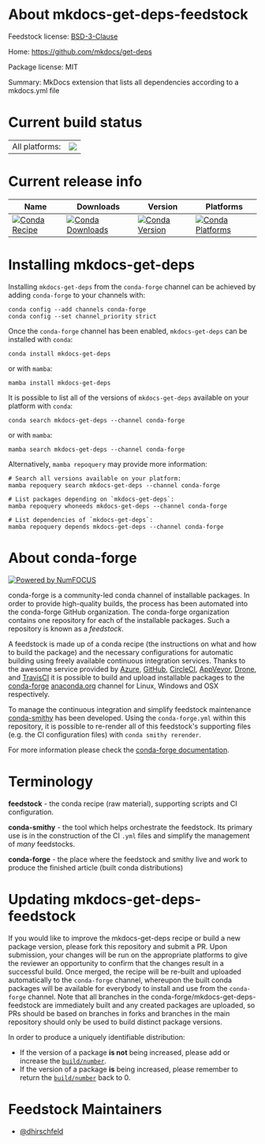 About mkdocs-get-deps-feedstock
===============================

Feedstock license: [BSD-3-Clause](https://github.com/conda-forge/mkdocs-get-deps-feedstock/blob/main/LICENSE.txt)

Home: https://github.com/mkdocs/get-deps

Package license: MIT

Summary: MkDocs extension that lists all dependencies according to a mkdocs.yml file

Current build status
====================


<table><tr><td>All platforms:</td>
    <td>
      <a href="https://dev.azure.com/conda-forge/feedstock-builds/_build/latest?definitionId=22180&branchName=main">
        <img src="https://dev.azure.com/conda-forge/feedstock-builds/_apis/build/status/mkdocs-get-deps-feedstock?branchName=main">
      </a>
    </td>
  </tr>
</table>

Current release info
====================

| Name | Downloads | Version | Platforms |
| --- | --- | --- | --- |
| [![Conda Recipe](https://img.shields.io/badge/recipe-mkdocs--get--deps-green.svg)](https://anaconda.org/conda-forge/mkdocs-get-deps) | [![Conda Downloads](https://img.shields.io/conda/dn/conda-forge/mkdocs-get-deps.svg)](https://anaconda.org/conda-forge/mkdocs-get-deps) | [![Conda Version](https://img.shields.io/conda/vn/conda-forge/mkdocs-get-deps.svg)](https://anaconda.org/conda-forge/mkdocs-get-deps) | [![Conda Platforms](https://img.shields.io/conda/pn/conda-forge/mkdocs-get-deps.svg)](https://anaconda.org/conda-forge/mkdocs-get-deps) |

Installing mkdocs-get-deps
==========================

Installing `mkdocs-get-deps` from the `conda-forge` channel can be achieved by adding `conda-forge` to your channels with:

```
conda config --add channels conda-forge
conda config --set channel_priority strict
```

Once the `conda-forge` channel has been enabled, `mkdocs-get-deps` can be installed with `conda`:

```
conda install mkdocs-get-deps
```

or with `mamba`:

```
mamba install mkdocs-get-deps
```

It is possible to list all of the versions of `mkdocs-get-deps` available on your platform with `conda`:

```
conda search mkdocs-get-deps --channel conda-forge
```

or with `mamba`:

```
mamba search mkdocs-get-deps --channel conda-forge
```

Alternatively, `mamba repoquery` may provide more information:

```
# Search all versions available on your platform:
mamba repoquery search mkdocs-get-deps --channel conda-forge

# List packages depending on `mkdocs-get-deps`:
mamba repoquery whoneeds mkdocs-get-deps --channel conda-forge

# List dependencies of `mkdocs-get-deps`:
mamba repoquery depends mkdocs-get-deps --channel conda-forge
```


About conda-forge
=================

[![Powered by
NumFOCUS](https://img.shields.io/badge/powered%20by-NumFOCUS-orange.svg?style=flat&colorA=E1523D&colorB=007D8A)](https://numfocus.org)

conda-forge is a community-led conda channel of installable packages.
In order to provide high-quality builds, the process has been automated into the
conda-forge GitHub organization. The conda-forge organization contains one repository
for each of the installable packages. Such a repository is known as a *feedstock*.

A feedstock is made up of a conda recipe (the instructions on what and how to build
the package) and the necessary configurations for automatic building using freely
available continuous integration services. Thanks to the awesome service provided by
[Azure](https://azure.microsoft.com/en-us/services/devops/), [GitHub](https://github.com/),
[CircleCI](https://circleci.com/), [AppVeyor](https://www.appveyor.com/),
[Drone](https://cloud.drone.io/welcome), and [TravisCI](https://travis-ci.com/)
it is possible to build and upload installable packages to the
[conda-forge](https://anaconda.org/conda-forge) [anaconda.org](https://anaconda.org/)
channel for Linux, Windows and OSX respectively.

To manage the continuous integration and simplify feedstock maintenance
[conda-smithy](https://github.com/conda-forge/conda-smithy) has been developed.
Using the ``conda-forge.yml`` within this repository, it is possible to re-render all of
this feedstock's supporting files (e.g. the CI configuration files) with ``conda smithy rerender``.

For more information please check the [conda-forge documentation](https://conda-forge.org/docs/).

Terminology
===========

**feedstock** - the conda recipe (raw material), supporting scripts and CI configuration.

**conda-smithy** - the tool which helps orchestrate the feedstock.
                   Its primary use is in the construction of the CI ``.yml`` files
                   and simplify the management of *many* feedstocks.

**conda-forge** - the place where the feedstock and smithy live and work to
                  produce the finished article (built conda distributions)


Updating mkdocs-get-deps-feedstock
==================================

If you would like to improve the mkdocs-get-deps recipe or build a new
package version, please fork this repository and submit a PR. Upon submission,
your changes will be run on the appropriate platforms to give the reviewer an
opportunity to confirm that the changes result in a successful build. Once
merged, the recipe will be re-built and uploaded automatically to the
`conda-forge` channel, whereupon the built conda packages will be available for
everybody to install and use from the `conda-forge` channel.
Note that all branches in the conda-forge/mkdocs-get-deps-feedstock are
immediately built and any created packages are uploaded, so PRs should be based
on branches in forks and branches in the main repository should only be used to
build distinct package versions.

In order to produce a uniquely identifiable distribution:
 * If the version of a package **is not** being increased, please add or increase
   the [``build/number``](https://docs.conda.io/projects/conda-build/en/latest/resources/define-metadata.html#build-number-and-string).
 * If the version of a package **is** being increased, please remember to return
   the [``build/number``](https://docs.conda.io/projects/conda-build/en/latest/resources/define-metadata.html#build-number-and-string)
   back to 0.

Feedstock Maintainers
=====================

* [@dhirschfeld](https://github.com/dhirschfeld/)

